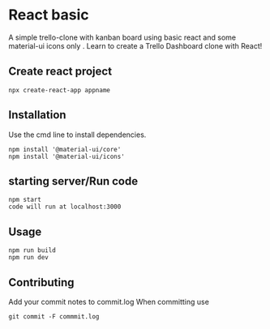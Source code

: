 


# React basic

A simple trello-clone with kanban board using basic react and some material-ui icons only .
Learn to create a Trello Dashboard clone with React!

## Create react project
```
npx create-react-app appname
```

## Installation

Use the cmd line to install dependencies. 

```
npm install '@material-ui/core'
npm install '@material-ui/icons'
```

## starting server/Run code
```
npm start
code will run at localhost:3000
```

## Usage

```
npm run build
npm run dev
```

## Contributing

Add your commit notes to commit.log
When committing use

```
git commit -F commmit.log
```
